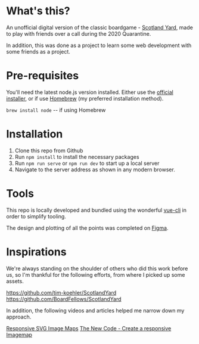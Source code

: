 # What's this?

An unofficial digital version of the classic boardgame - [Scotland Yard](https://www.boardgamegeek.com/boardgame/438/scotland-yard), made to play with friends over a call during the 2020 Quarantine.

In addition, this was done as a project to learn some web development with some friends as a project.

# Pre-requisites

You'll need the latest node.js version installed. Either use the [official installer](https://nodejs.org/en/), or if use [Homebrew](https://brew.sh) (my preferred installation method).

`brew install node` -- if using Homebrew

# Installation

1. Clone this repo from Github
1. Run `npm install` to install the necessary packages
1. Run `npm run serve` or `npm run dev` to start up a local server
1. Navigate to the server address as shown in any modern browser.

# Tools

This repo is locally developed and bundled using the wonderful [vue-cli](https://cli.vuejs.org/) in order to simplify tooling.

The design and plotting of all the points was completed on [Figma](https://www.figma.com).

# Inspirations

We're always standing on the shoulder of others who did this work before us, so I'm thankful for the following efforts, from where I picked up some assets.

https://github.com/tim-koehler/ScotlandYard
https://github.com/BoardFellows/ScotlandYard

In addition, the following videos and articles helped me narrow down my approach.

[Responsive SVG Image Maps](https://www.youtube.com/watch?v=oKJctHF2Ubk)
[The New Code - Create a responsive Imagemap](http://thenewcode.com/760/Create-A-Responsive-Imagemap-With-SVG)
